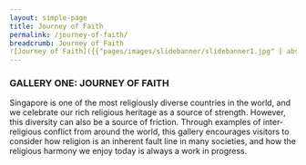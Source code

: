 ```yaml
---
layout: simple-page
title: Journey of Faith
permalink: /journey-of-faith/
breadcrumb: Journey of Faith
![Journey of Faith]({{"pages/images/slidebanner/slidebanner1.jpg" | absolute_url }})
---
```


### **GALLERY ONE: JOURNEY OF FAITH**

Singapore is one of the most religiously diverse countries in the world, and we celebrate our rich religious heritage as a source of strength. However, this diversity can also be a source of friction. Through examples of inter-religious conflict from around the world, this gallery encourages visitors to consider how religion is an inherent fault line in many societies, and how the religious harmony we enjoy today is always a work in progress.
